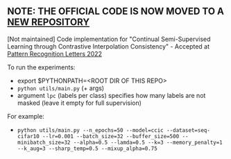 ## NOTE: THE OFFICIAL CODE IS NOW MOVED TO A [NEW REPOSITORY](https://github.com/aimagelab/CSSL)

[Not maintained] Code implementation for "Continual Semi-Supervised Learning through Contrastive Interpolation Consistency" - Accepted at [Pattern Recognition Letters 2022](https://www.sciencedirect.com/science/article/pii/S0167865522002458)  


To run the experiments:
  - export $PYTHONPATH=\<ROOT DIR OF THIS REPO\>
  - `python utils/main.py` (+ args)
  - argument `lpc` (labels per class) specifies how many labels are not masked (leave it empty for full supervision)

For example:
 - `python utils/main.py --n_epochs=50 --model=ccic --dataset=seq-cifar10 --lr=0.001 --batch_size=32 --buffer_size=500 --minibatch_size=32 --alpha=0.5 --lamda=0.5 --k=3 --memory_penalty=1 --k_aug=3 --sharp_temp=0.5 --mixup_alpha=0.75`
  
